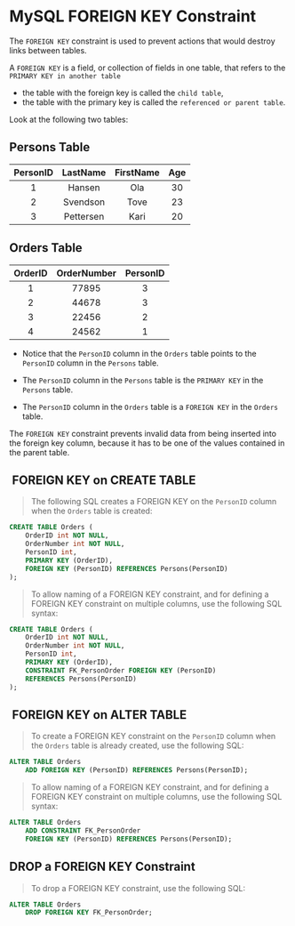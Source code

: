 # MySQL FOREIGN KEY Constraint

The `FOREIGN KEY` constraint is used to prevent actions
that would destroy links between tables.

A `FOREIGN KEY` is a field, or collection of fields in
one table, that refers to the `PRIMARY KEY in another table`

- the table with the foreign key is called the `child table`,
- the table with the primary key is called the `referenced or parent table`.

Look at the following two tables:

## Persons Table

| PersonID |  LastName | FirstName | Age |
|:--------:|:---------:|:---------:|:---:|
| 1        | Hansen    | Ola       | 30  |
| 2        | Svendson  | Tove      | 23  |
| 3        | Pettersen | Kari      | 20  |

## Orders Table

| OrderID | OrderNumber | PersonID |
|:-------:|:-----------:|:--------:|
| 1       | 77895       | 3        |
| 2       | 44678       | 3        |
| 3       | 22456       | 2        |
| 4       | 24562       | 1        |

- Notice that the `PersonID` column in the `Orders` table
points to the `PersonID` column in the `Persons` table.

- The `PersonID` column in the `Persons` table is the `PRIMARY KEY` in the `Persons` table.

- The `PersonID` column in the `Orders` table is a `FOREIGN KEY` in the `Orders` table.

The `FOREIGN KEY` constraint prevents invalid data from being
inserted into the foreign key column, because it has to be
one of the values contained in the parent table.

##  FOREIGN KEY on CREATE TABLE

> The following SQL creates a FOREIGN KEY on the `PersonID` column
> when the `Orders` table is created:

```sql
CREATE TABLE Orders (
    OrderID int NOT NULL,
    OrderNumber int NOT NULL,
    PersonID int,
    PRIMARY KEY (OrderID),
    FOREIGN KEY (PersonID) REFERENCES Persons(PersonID)
);
```

> To allow naming of a FOREIGN KEY constraint, and for defining
> a FOREIGN KEY constraint on multiple columns, use the following
> SQL syntax:

```sql
CREATE TABLE Orders (
    OrderID int NOT NULL,
    OrderNumber int NOT NULL,
    PersonID int,
    PRIMARY KEY (OrderID),
    CONSTRAINT FK_PersonOrder FOREIGN KEY (PersonID)
    REFERENCES Persons(PersonID)
);
```

##  FOREIGN KEY on ALTER TABLE

> To create a FOREIGN KEY constraint on the `PersonID` column
> when the `Orders` table is already created, use the following SQL:

```sql
ALTER TABLE Orders
    ADD FOREIGN KEY (PersonID) REFERENCES Persons(PersonID);
```

> To allow naming of a FOREIGN KEY constraint, and for defining
> a FOREIGN KEY constraint on multiple columns, use the following
> SQL syntax:

```sql
ALTER TABLE Orders
    ADD CONSTRAINT FK_PersonOrder
    FOREIGN KEY (PersonID) REFERENCES Persons(PersonID);
```

## DROP a FOREIGN KEY Constraint

> To drop a FOREIGN KEY constraint, use the following SQL:

```sql
ALTER TABLE Orders
    DROP FOREIGN KEY FK_PersonOrder;
```
